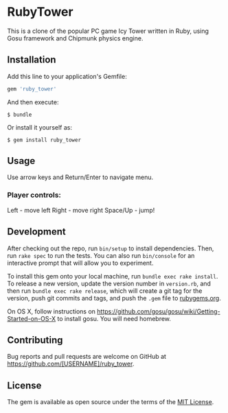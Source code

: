 # RubyTower

This is a clone of the popular PC game Icy Tower written in Ruby, using Gosu framework and Chipmunk physics engine.

## Installation

Add this line to your application's Gemfile:

```ruby
gem 'ruby_tower'
```

And then execute:

    $ bundle

Or install it yourself as:

    $ gem install ruby_tower

## Usage

Use arrow keys and Return/Enter to navigate menu.

### Player controls:
Left - move left
Right - move right
Space/Up - jump!

## Development

After checking out the repo, run `bin/setup` to install dependencies. Then, run `rake spec` to run the tests. You can also run `bin/console` for an interactive prompt that will allow you to experiment.

To install this gem onto your local machine, run `bundle exec rake install`. To release a new version, update the version number in `version.rb`, and then run `bundle exec rake release`, which will create a git tag for the version, push git commits and tags, and push the `.gem` file to [rubygems.org](https://rubygems.org).

On OS X, follow instructions on https://github.com/gosu/gosu/wiki/Getting-Started-on-OS-X to install gosu. You will need homebrew.

## Contributing

Bug reports and pull requests are welcome on GitHub at https://github.com/[USERNAME]/ruby_tower.


## License

The gem is available as open source under the terms of the [MIT License](http://opensource.org/licenses/MIT).

